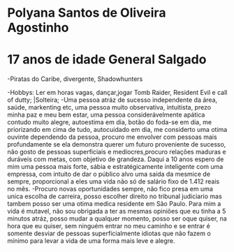 # Polyana Santos de Oliveira Agostinho
# 17 anos de idade General Salgado 
-Piratas do Caribe, divergente, Shadowhunters

-Hobbys: Ler em horas vagas, dançar,jogar Tomb Raider, Resident Evil e call of dutty;
|Solteira;
-Uma pessoa atráz de sucesso independente da área, saúde, markenting etc, uma pessoa muito observativa, intuitista, prezo minha paz e meu bem estar, uma pessoa considerávelmente apática contudo muito alegre, autoestima em dia, botão do foda-se em dia, me priorizando em cima de tudo, autocuidado em dia, me considerto uma otima ouvinte dependendo da pessoa, procuro me envolver com pessoas mais profundamente se ela demonstra querer um futuro proveniente de sucesso, não gosto de pessoas superficiais e medíocres,procuro relações maduras e duráveis com metas, com objetivo de grandeza. Daqui a 10 anos espero de mim uma pessoa mais forte, sábia e estratégicamente inteligente com uma empressa, com intuito de dar o público alvo uma saída da mesmice de sempre, proporcional a eles uma vida não só de salário fixo de 1.412 reais no mês.
-Procuro novas oportunidades sempre, não fico presa em uma unica escolha de carreira, posso escolher direito no tribunal judiciario mas tambem posso ser uma otima medica residente em São Paulo. Para mim a vida é mutavel, não sou obrigada a ter as mesmas opiniões que eu tinha a 5 minutos atráz, posso mudar a qualquer momento, posso ser oque quiser, na hora que eu quiser, sem ninguém entrar no meu caminho e se entrar é somente desviar de pessoas superficialmente idiotas que não fazem o mínimo para levar a vida de uma forma mais leve e alegre.
